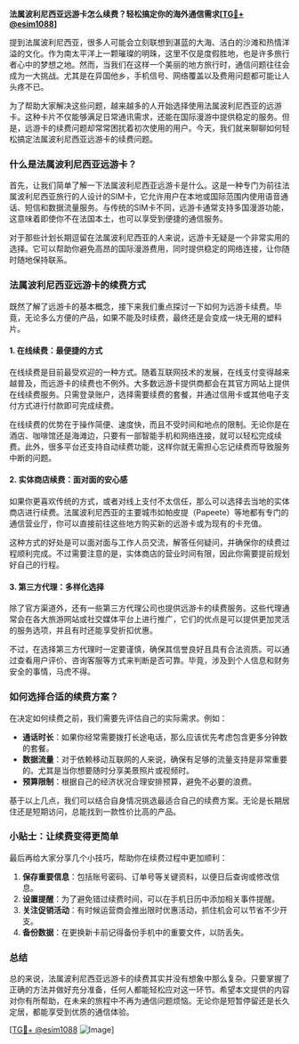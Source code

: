 **法属波利尼西亚远游卡怎么续费？轻松搞定你的海外通信需求[[TG💪+ @esim1088](https://t.me/s/esim1088)]**

提到法属波利尼西亚，很多人可能会立刻联想到湛蓝的大海、洁白的沙滩和热情洋溢的文化。作为南太平洋上一颗璀璨的明珠，这里不仅是度假胜地，也是许多旅行者心中的梦想之地。然而，当我们在这样一个美丽的地方旅行时，通信问题往往会成为一大挑战。尤其是在异国他乡，手机信号、网络覆盖以及费用问题都可能让人头疼不已。

为了帮助大家解决这些问题，越来越多的人开始选择使用法属波利尼西亚的远游卡。这种卡片不仅能够满足日常通讯需求，还能在国际漫游中提供稳定的服务。但是，远游卡的续费问题却常常困扰着初次使用的用户。今天，我们就来聊聊如何轻松搞定法属波利尼西亚远游卡的续费问题。

### 什么是法属波利尼西亚远游卡？

首先，让我们简单了解一下法属波利尼西亚远游卡是什么。这是一种专门为前往法属波利尼西亚旅行的人设计的SIM卡，它允许用户在本地或国际范围内使用语音通话、短信和数据流量服务。与传统的SIM卡不同，远游卡通常支持多国漫游功能，这意味着即使你不在法国本土，也可以享受到便捷的通信服务。

对于那些计划长期逗留在法属波利尼西亚的人来说，远游卡无疑是一个非常实用的选择。它可以帮助你避免高昂的国际漫游费用，同时提供稳定的网络连接，让你随时随地保持联系。

### 法属波利尼西亚远游卡的续费方式

既然了解了远游卡的基本概念，接下来我们重点探讨一下如何为远游卡续费。毕竟，无论多么方便的产品，如果不能及时续费，最终还是会变成一块无用的塑料片。

#### 1. 在线续费：最便捷的方式

在线续费是目前最受欢迎的一种方式。随着互联网技术的发展，在线支付变得越来越普及，而远游卡的续费也不例外。大多数远游卡提供商都会在其官方网站上提供在线续费服务。只需登录账户，选择需要续费的套餐，并通过信用卡或其他电子支付方式进行付款即可完成续费。

在线续费的优势在于操作简便、速度快，而且不受时间和地点的限制。无论你是在酒店、咖啡馆还是海滩边，只要有一部智能手机和网络连接，就可以轻松完成续费。此外，很多平台还支持自动续费功能，这样你就无需担心忘记续费而导致服务中断的问题。

#### 2. 实体商店续费：面对面的安心感

如果你更喜欢传统的方式，或者对线上支付不太信任，那么可以选择去当地的实体商店进行续费。法属波利尼西亚的主要城市如帕皮提（Papeete）等地都有专门的通信营业厅，你可以直接前往这些地方购买新的远游卡或为现有的卡充值。

这种方式的好处是可以面对面与工作人员交流，解答任何疑问，并确保你的续费过程顺利完成。不过需要注意的是，实体商店的营业时间有限，因此你需要提前规划好自己的行程。

#### 3. 第三方代理：多样化选择

除了官方渠道外，还有一些第三方代理公司也提供远游卡的续费服务。这些代理通常会在各大旅游网站或社交媒体平台上进行推广，它们的优点是可以提供更加灵活的服务选项，并且有时还能享受折扣优惠。

不过，在选择第三方代理时一定要谨慎，确保其信誉良好且具有合法资质。可以通过查看用户评价、咨询客服等方式来判断是否可靠。毕竟，涉及到个人信息和财务安全的事情，马虎不得。

### 如何选择合适的续费方案？

在决定如何续费之前，我们需要先评估自己的实际需求。例如：

- **通话时长**：如果你经常需要拨打长途电话，那么应该优先考虑包含更多分钟数的套餐。
- **数据流量**：对于依赖移动互联网的人来说，确保有足够的流量支持是非常重要的。尤其是当你想要随时分享美景照片或视频时。
- **预算限制**：根据自己的经济状况合理安排预算，避免不必要的浪费。

基于以上几点，我们可以结合自身情况挑选最适合自己的续费方案。无论是长期居住还是短期访问，总能找到一款性价比高的产品。

### 小贴士：让续费变得更简单

最后再给大家分享几个小技巧，帮助你在续费过程中更加顺利：

1. **保存重要信息**：包括账号密码、订单号等关键资料，以便日后查询或修改信息。
2. **设置提醒**：为了避免错过续费时间，可以在手机日历中添加相关事件提醒。
3. **关注促销活动**：有时候运营商会推出限时优惠活动，抓住机会可以节省不少开支。
4. **备份数据**：在更换新卡前记得备份手机中的重要文件，以防丢失。

### 总结

总的来说，法属波利尼西亚远游卡的续费其实并没有想象中那么复杂。只要掌握了正确的方法并做好充分准备，任何人都能轻松应对这一环节。希望本文提供的内容对你有所帮助，在未来的旅程中不再为通信问题烦恼。无论你是短暂停留还是长久定居，都能享受到优质的通信体验。

[[TG💪+ @esim1088](https://t.me/s/esim1088) ![Image](https://i.postimg.cc/4NQfJmqS/Snipaste-2025-05-13-00-14-12.png)]